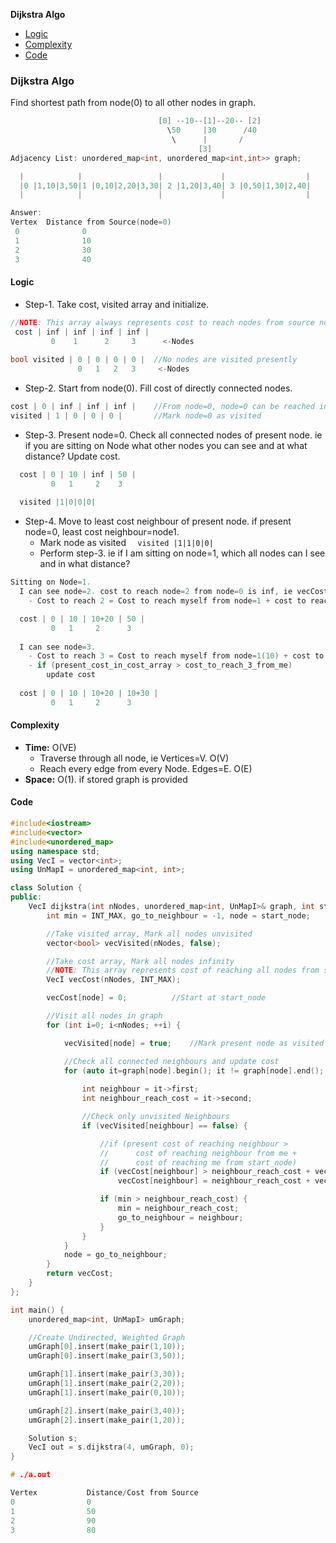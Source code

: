 **Dijkstra Algo**
- [Logic](#l)
- [Complexity](#c)
- [Code](#co)

### Dijkstra Algo
Find shortest path from node(0) to all other nodes in graph.
```c
                                 [0] --10--[1]--20-- [2]   
                                   \50     |30      /40
                                    \      |       /
                                          [3]
Adjacency List: unordered_map<int, unordered_map<int,int>> graph;

  |            |                 |             |                  |
  |0 |1,10|3,50|1 |0,10|2,20|3,30| 2 |1,20|3,40| 3 |0,50|1,30|2,40|
  |            |                 |             |                  |

Answer:
Vertex  Distance from Source(node=0)
 0              0
 1              10
 2              30
 3              40
```
<a name=l></a>
#### Logic
- Step-1. Take cost, visited array and initialize.
```c
//NOTE: This array always represents cost to reach nodes from source node(node=0)
 cost | inf | inf | inf | inf |
         0    1      2     3      <-Nodes
         
bool visited | 0 | 0 | 0 | 0 |  //No nodes are visited presently
               0   1   2   3     <-Nodes
```
- Step-2. Start from node(0). Fill cost of directly connected nodes.
```c
cost | 0 | inf | inf | inf |    //From node=0, node=0 can be reached in cost=0
visited | 1 | 0 | 0 | 0 |       //Mark node=0 as visited
```
- Step-3. Present node=0. Check all connected nodes of present node. ie if you are sitting on Node what other nodes you can see and at what distance? Update cost.
```c
  cost | 0 | 10 | inf | 50 |    
         0   1     2    3
         
  visited |1|0|0|0|
```
- Step-4. Move to least cost neighbour of present node. if present node=0, least cost neighbour=node1.
  - Mark node as visited   `  visited |1|1|0|0|`
  - Perform step-3. ie if I am sitting on node=1, which all nodes can I see and in what distance?
```c
Sitting on Node=1. 
  I can see node=2. cost to reach node=2 from node=0 is inf, ie vecCost[2]=inf. Update cost.
    - Cost to reach 2 = Cost to reach myself from node=1 + cost to reach 2 from me

  cost | 0 | 10 | 10+20 | 50 |
         0   1     2      3
         
  I can see node=3. 
    - Cost to reach 3 = Cost to reach myself from node=1(10) + cost to reach 3 from me(30) = 40
    - if (present_cost_in_cost_array > cost_to_reach_3_from_me)
        update cost
         
  cost | 0 | 10 | 10+20 | 10+30 |
         0   1     2      3
```
<a name=c></a>
#### Complexity
- **Time:** O(VE)
  - Traverse through all node, ie Vertices=V. O(V)
  - Reach every edge from every Node. Edges=E. O(E)
- **Space:** O(1). if stored graph is provided

<a name=co></a>
#### Code
```cpp
#include<iostream>
#include<vector>
#include<unordered_map>
using namespace std;
using VecI = vector<int>;
using UnMapI = unordered_map<int, int>;

class Solution {
public:
    VecI dijkstra(int nNodes, unordered_map<int, UnMapI>& graph, int start_node){
        int min = INT_MAX, go_to_neighbour = -1, node = start_node;

        //Take visited array, Mark all nodes unvisited
        vector<bool> vecVisited(nNodes, false);

        //Take cost array, Mark all nodes infinity
        //NOTE: This array represents cost of reaching all nodes from start_node
        VecI vecCost(nNodes, INT_MAX);

        vecCost[node] = 0;          //Start at start_node

        //Visit all nodes in graph
        for (int i=0; i<nNodes; ++i) {

            vecVisited[node] = true;    //Mark present node as visited

            //Check all connected neighbours and update cost
            for (auto it=graph[node].begin(); it != graph[node].end(); ++it){
               
                int neighbour = it->first;
                int neighbour_reach_cost = it->second;

                //Check only unvisited Neighbours
                if (vecVisited[neighbour] == false) {

                    //if (present cost of reaching neighbour >
                    //      cost of reaching neighbour from me +
                    //      cost of reaching me from start_node)
                    if (vecCost[neighbour] > neighbour_reach_cost + vecCost[node])
                        vecCost[neighbour] = neighbour_reach_cost + vecCost[node];

                    if (min > neighbour_reach_cost) {
                        min = neighbour_reach_cost;
                        go_to_neighbour = neighbour;
                    }
                }
            }
            node = go_to_neighbour;
        }
        return vecCost;
    }
};

int main() {
    unordered_map<int, UnMapI> umGraph;

    //Create Undirected, Weighted Graph
    umGraph[0].insert(make_pair(1,10));
    umGraph[0].insert(make_pair(3,50));

    umGraph[1].insert(make_pair(3,30));
    umGraph[1].insert(make_pair(2,20));
    umGraph[1].insert(make_pair(0,10));

    umGraph[2].insert(make_pair(3,40));
    umGraph[2].insert(make_pair(1,20));

    Solution s;
    VecI out = s.dijkstra(4, umGraph, 0);
}

# ./a.out

Vertex           Distance/Cost from Source
0                0
1                50
2                90
3                80
```
